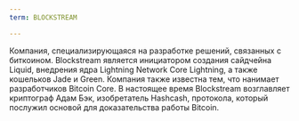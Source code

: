 ```yaml
---
term: BLOCKSTREAM

---
```

Компания, специализирующаяся на разработке решений, связанных с биткоином. Blockstream является инициатором создания сайдчейна Liquid, внедрения ядра Lightning Network Core Lightning, а также кошельков Jade и Green. Компания также известна тем, что нанимает разработчиков Bitcoin Core. В настоящее время Blockstream возглавляет криптограф Адам Бэк, изобретатель Hashcash, протокола, который послужил основой для доказательства работы Bitcoin.